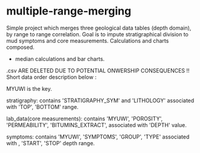 # multiple-range-merging
Simple project which merges three geological data tables (depth domain), by range to range correlation. Goal is to impute stratigraphical division to mud symptoms and core measurements. Calculations and charts composed.

+ median calculations and bar charts. 

.csv ARE DELETED DUE TO POTENTIAL ONWERSHIP CONSEQUENCES !! Short data order description below : 

MYUWI is the key. 

stratigraphy:
contains 'STRATIGRAPHY_SYM' and 'LITHOLOGY' associated with 'TOP', 'BOTTOM' range.

lab_data(core measurements):
contains 'MYUWI', 'POROSITY', 'PERMEABILITY', 'BITUMINS_EXTRACT', associated with 'DEPTH' value.

symptoms:
contains 'MYUWI', 'SYMPTOMS', 'GROUP', 'TYPE' associated with , 'START', 'STOP' depth range.



